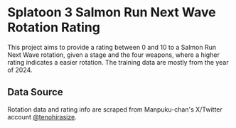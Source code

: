 # Splatoon 3 Salmon Run Next Wave Rotation Rating
This project aims to provide a rating between 0 and 10 to a Salmon Run Next Wave rotation, given a stage and the four weapons, where a higher rating indicates a easier rotation. The training data are mostly from the year of 2024.

## Data Source
Rotation data and rating info are scraped from Manpuku-chan's X/Twitter account [@tenohirasize](https://x.com/tenohirasize?s=21&t=ToEwa-WXDFp3QHchAhoH8Q).

